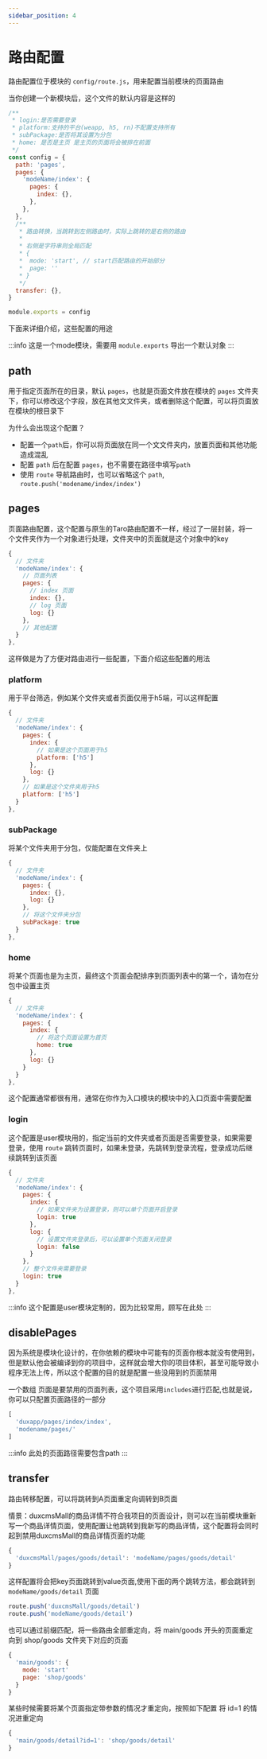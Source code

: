 ```yaml
---
sidebar_position: 4
---
```


# 路由配置

路由配置位于模块的 `config/route.js`，用来配置当前模块的页面路由  

当你创建一个新模块后，这个文件的默认内容是这样的

```js
/**
 * login:是否需要登录
 * platform:支持的平台(weapp, h5, rn)不配置支持所有
 * subPackage:是否将其设置为分包
 * home: 是否是主页 是主页的页面将会被排在前面
 */
const config = {
  path: 'pages',
  pages: {
    'modeName/index': {
      pages: {
        index: {},
      },
    },
  },
  /**
   * 路由转换，当跳转到左侧路由时，实际上跳转的是右侧的路由
   *
   * 右侧是字符串则全局匹配
   * {
   *  mode: 'start', // start匹配路由的开始部分
   *  page: ''
   * }
   */
  transfer: {},
}

module.exports = config
```

下面来详细介绍，这些配置的用途

:::info
这是一个mode模块，需要用 `module.exports` 导出一个默认对象
:::

## path

用于指定页面所在的目录，默认 `pages`，也就是页面文件放在模块的 `pages` 文件夹下，你可以修改这个字段，放在其他文文件夹，或者删除这个配置，可以将页面放在模块的根目录下  

为什么会出现这个配置？  

- 配置一个`path`后，你可以将页面放在同一个文文件夹内，放置页面和其他功能造成混乱
- 配置 `path` 后在配置 `pages`，也不需要在路径中填写`path`
- 使用 `route` 导航路由时，也可以省略这个 `path`, `route.push('modename/index/index')`

## pages

页面路由配置，这个配置与原生的Taro路由配置不一样，经过了一层封装，将一个文件夹作为一个对象进行处理，文件夹中的页面就是这个对象中的key

```js
{
  // 文件夹
  'modeName/index': {
    // 页面列表
    pages: {
      // index 页面
      index: {},
      // log 页面
      log: {}
    },
    // 其他配置
  }
},
```

这样做是为了方便对路由进行一些配置，下面介绍这些配置的用法

### platform

用于平台筛选，例如某个文件夹或者页面仅用于h5端，可以这样配置

```js
{
  // 文件夹
  'modeName/index': {
    pages: {
      index: {
        // 如果是这个页面用于h5
        platform: ['h5']
      },
      log: {}
    },
    // 如果是这个文件夹用于h5
    platform: ['h5']
  }
},
```

### subPackage
将某个文件夹用于分包，仅能配置在文件夹上

```js
{
  // 文件夹
  'modeName/index': {
    pages: {
      index: {},
      log: {}
    },
    // 将这个文件夹分包
    subPackage: true
  }
},
```

### home

将某个页面也是为主页，最终这个页面会配排序到页面列表中的第一个，请勿在分包中设置主页

```js
{
  // 文件夹
  'modeName/index': {
    pages: {
      index: {
        // 将这个页面设置为首页
        home: true
      },
      log: {}
    }
  }
},
```

这个配置通常都很有用，通常在你作为入口模块的模块中的入口页面中需要配置

### login

这个配置是user模块用的，指定当前的文件夹或者页面是否需要登录，如果需要登录，使用 `route` 跳转页面时，如果未登录，先跳转到登录流程，登录成功后继续跳转到该页面

```js
{
  // 文件夹
  'modeName/index': {
    pages: {
      index: {
        // 如果文件夹为设置登录，则可以单个页面开启登录
        login: true
      },
      log: {
        // 设置文件夹登录后，可以设置单个页面关闭登录
        login: false
      }
    },
    // 整个文件夹需要登录
    login: true
  }
},
```
:::info
这个配置是user模块定制的，因为比较常用，顾写在此处
:::

## disablePages

因为系统是模块化设计的，在你依赖的模块中可能有的页面你根本就没有使用到，但是默认他会被编译到你的项目中，这样就会增大你的项目体积，甚至可能导致小程序无法上传，所以这个配置的目的就是配置一些没用到的页面禁用  

一个数组 页面是要禁用的页面列表，这个项目采用`includes`进行匹配,也就是说，你可以只配置页面路径的一部分

```js
[
  'duxapp/pages/index/index',
  'modename/pages/'
]
```

:::info
此处的页面路径需要包含path
:::

## transfer

路由转移配置，可以将跳转到A页面重定向调转到B页面  

情景：duxcmsMall的商品详情不符合我项目的页面设计，则可以在当前模块重新写一个商品详情页面，使用配置让他跳转到我新写的商品详情，这个配置将会同时起到禁用duxcmsMall的商品详情页面的功能

```js
{
  'duxcmsMall/pages/goods/detail': 'modeName/pages/goods/detail'
}
```
这样配置将会把key页面跳转到value页面,使用下面的两个跳转方法，都会跳转到 `modeName/goods/detail` 页面

```js
route.push('duxcmsMall/goods/detail')
route.push('modeName/goods/detail')
```

也可以通过前缀匹配，将一些路由全部重定向，将 main/goods 开头的页面重定向到 shop/goods 文件夹下对应的页面

```js
{
  'main/goods': {
    mode: 'start'
    page: 'shop/goods'
  }
}
```

某些时候需要将某个页面指定带参数的情况才重定向，按照如下配置 将 id=1 的情况进重定向

```js
{
  'main/goods/detail?id=1': 'shop/goods/detail'
}
```